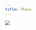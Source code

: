 ```yaml
---
title: Thava
---
```


![](https://s3.amazonaws.com/files.d20.io/images/186333902/eBBgePj6F4sW13vHs1_0GA/max.png?1608385021)
